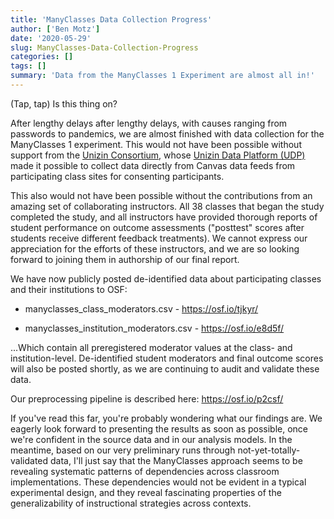 ```yaml
---
title: 'ManyClasses Data Collection Progress'
author: ['Ben Motz']
date: '2020-05-29'
slug: ManyClasses-Data-Collection-Progress
categories: []
tags: []
summary: 'Data from the ManyClasses 1 Experiment are almost all in!'
---
```


(Tap, tap) Is this thing on?

After lengthy delays after lengthy delays, with causes ranging from passwords to pandemics, we are almost finished with data collection for the ManyClasses 1 experiment.  This would not have been possible without support from the [Unizin Consortium](https://unizin.org/), whose [Unizin Data Platform (UDP)](https://docs.udp.unizin.org/) made it possible to collect data directly from Canvas data feeds from participating class sites for consenting participants.  

This also would not have been possible without the contributions from an amazing set of collaborating instructors.  All 38 classes that began the study completed the study, and all instructors have provided thorough reports of student performance on outcome assessments ("posttest" scores after students receive different feedback treatments).  We cannot express our appreciation for the efforts of these instructors, and we are so looking forward to joining them in authorship of our final report.

We have now publicly posted de-identified data about participating classes and their institutions to OSF:

* manyclasses_class_moderators.csv - https://osf.io/tjkyr/

* manyclasses_institution_moderators.csv - https://osf.io/e8d5f/

...Which contain all preregistered moderator values at the class- and institution-level.  De-identified student moderators and final outcome scores will also be posted shortly, as we are continuing to audit and validate these data.

Our preprocessing pipeline is described here: https://osf.io/p2csf/

If you've read this far, you're probably wondering what our findings are.  We eagerly look forward to presenting the results as soon as possible, once we're confident in the source data and in our analysis models.  In the meantime, based on our very preliminary runs through not-yet-totally-validated data, I'll just say that the ManyClasses approach seems to be revealing systematic patterns of dependencies across classroom implementations.  These dependencies would not be evident in a typical experimental design, and they reveal fascinating properties of the generalizability of instructional strategies across contexts.
